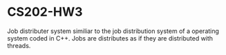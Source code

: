 # CS202-HW3
Job distributer system similiar to the job distribution system of a operating system coded in C++. Jobs are distributes as if they are distributed
with threads.
